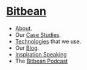 # [Bitbean](https://www.bitbean.com/)

- [About](https://www.bitbean.com/about/).
- Our [Case Studies](https://www.bitbean.com/case-studies/).
- [Technologies](https://www.bitbean.com/software-development-technologies/) that we use.
- Our [Blog](https://www.bitbean.com/blog/).
- [Inspiration Speaking](https://www.bitbean.com/ceos-speak/)
- The [Bitbean Podcast](https://www.bitbean.com/podcast/)
